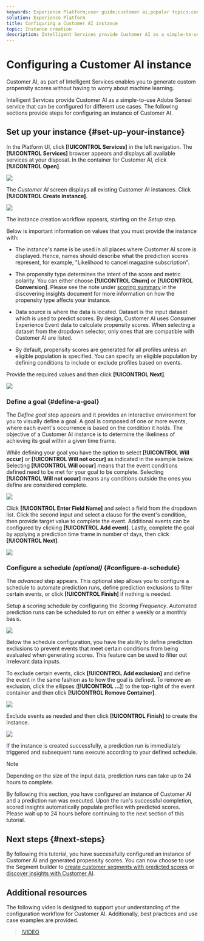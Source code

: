 ```yaml
---
keywords: Experience Platform;user guide;customer ai;popular topics;configure instance;create instance;
solution: Experience Platform
title: Configuring a Customer AI instance
topic: Instance creation
description: Intelligent Services provide Customer AI as a simple-to-use Adobe Sensei service that can be configured for different use cases. The following sections provide steps for configuring an instance of Customer AI.
---
```


# Configuring a Customer AI instance

Customer AI, as part of Intelligent Services enables you to generate custom propensity scores without having to worry about machine learning.

Intelligent Services provide Customer AI as a simple-to-use Adobe Sensei service that can be configured for different use cases. The following sections provide steps for configuring an instance of Customer AI.

## Set up your instance {#set-up-your-instance}

In the Platform UI, click **[!UICONTROL Services]** in the left navigation. The **[!UICONTROL Services]** browser appears and displays all available services at your disposal. In the container for Customer AI, click **[!UICONTROL Open]**.

![](../images/user-guide/navigate-to-service.png)

The *Customer AI* screen displays all existing Customer AI instances. Click **[!UICONTROL Create instance]**.

![](../images/user-guide/dashboard.png)

The instance creation workflow appears, starting on the *Setup* step.

Below is important information on values that you must provide the instance with:

*   The instance's name is be used in all places where Customer AI score is displayed. Hence, names should describe what the prediction scores represent, for example, "Likelihood to cancel magazine subscription".

*   The propensity type determines the intent of the score and metric polarity. You can either choose **[!UICONTROL Churn]** or **[!UICONTROL Conversion]**. Please see the note under [scoring summary](./discover-insights.md#scoring-summary) in the discovering insights document for more information on how the propensity type affects your instance.

*   Data source is where the data is located. Dataset is the input dataset which is used to predict scores. By design, Customer AI uses Consumer Experience Event data to calculate propensity scores. When selecting a dataset from the dropdown selector, only ones that are compatible with Customer AI are listed.

*   By default, propensity scores are generated for all profiles unless an eligible population is specified. You can specify an eligible population by defining conditions to include or exclude profiles based on events.

Provide the required values and then click **[!UICONTROL Next]**.

![](../images/user-guide/setup.png)

### Define a goal {#define-a-goal}

The *Define goal* step appears and it provides an interactive environment for you to visually define a goal. A goal is composed of one or more events, where each event's occurrence is based on the condition it holds. The objective of a Customer AI instance is to determine the likeliness of achieving its goal within a given time frame.

While defining your goal you have the option to select **[!UICONTROL Will occur]** or **[!UICONTROL Will not occur]** as indicated in the example below. Selecting **[!UICONTROL Will occur]** means that the event conditions defined need to be met for your goal to be complete. Selecting **[!UICONTROL Will not occur]** means any conditions outside the ones you define are considered complete.

![](../images/user-guide/occur.png)

Click **[!UICONTROL Enter Field Name]** and select a field from the dropdown list. Click the second input and select a clause for the event's condition, then provide target value to complete the event. Additional events can be configured by clicking **[!UICONTROL Add event]**. Lastly, complete the goal by applying a prediction time frame in number of days, then click **[!UICONTROL Next]**.

![](../images/user-guide/goal.png)

### Configure a schedule *(optional)* {#configure-a-schedule}

The *advanced* step appears. This optional step allows you to configure a schedule to automate prediction runs, define prediction exclusions to filter certain events, or click **[!UICONTROL Finish]** if nothing is needed. 

Setup a scoring schedule by configuring the *Scoring Frequency*. Automated prediction runs can be scheduled to run on either a weekly or a monthly basis.

![](../images/user-guide/schedule.png)

Below the schedule configuration, you have the ability to define prediction exclusions to prevent events that meet certain conditions from being evaluated when generating scores. This feature can be used to filter out irrelevant data inputs.

To exclude certain events, click **[!UICONTROL Add exclusion]** and define the event in the same fashion as to how the goal is defined. To remove an exclusion, click the ellipses (**[!UICONTROL ...]**) to the top-right of the event container and then click **[!UICONTROL Remove Container]**.

![](../images/user-guide/exclusion.png)

Exclude events as needed and then click **[!UICONTROL Finish]** to create the instance.

![](../images/user-guide/advanced.png)

If the instance is created successfully, a prediction run is immediately triggered and subsequent runs execute according to your defined schedule.

>[!NOTE]
>
>Depending on the size of the input data, prediction runs can take up to 24 hours to complete.

By following this section, you have configured an instance of Customer AI and a prediction run was executed. Upon the run's successful completion, scored insights automatically populate profiles with predicted scores. Please wait up to 24 hours before continuing to the next section of this tutorial.

## Next steps {#next-steps}

By following this tutorial, you have successfully configured an instance of Customer AI and generated propensity scores. You can now choose to use the Segment builder to [create customer segments with predicted scores](./create-segment.md) or [discover insights with Customer AI](./discover-insights.md).

## Additional resources

The following video is designed to support your understanding of the configuration workflow for Customer AI. Additionally, best practices and use case examples are provided.

>[!VIDEO](https://video.tv.adobe.com/v/32665?learn=on&quality=12)

